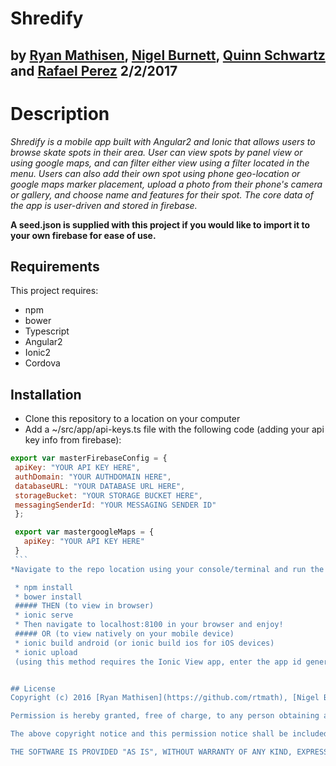 # Shredify

## by [Ryan Mathisen](https://github.com/rtmath), [Nigel Burnett](https://github.com/nigelorion), [Quinn Schwartz](https://github.com/quinnschwartz) and [Rafael Perez](https://github.com/doohinkus) 2/2/2017

# Description

_Shredify is a mobile app built with Angular2 and Ionic that allows users to browse skate spots in their area. User can view spots by panel view or using google maps, and can filter either view using a filter located in the menu. Users can also add their own spot using phone geo-location or google maps marker placement, upload a photo from their phone's camera or gallery, and choose name and features for their spot. The core data of the app is user-driven and stored in firebase._

**A seed.json is supplied with this project if you would like to import it to your own firebase for ease of use.**

## Requirements
This project requires:
  * npm
  * bower
  * Typescript
  * Angular2
  * Ionic2
  * Cordova

## Installation
  * Clone this repository to a location on your computer
  * Add a ~/src/app/api-keys.ts file with the following code (adding your api key info from firebase):
   
   ```javascript
   export var masterFirebaseConfig = {
    apiKey: "YOUR API KEY HERE",
    authDomain: "YOUR AUTHDOMAIN HERE",
    databaseURL: "YOUR DATABASE URL HERE",
    storageBucket: "YOUR STORAGE BUCKET HERE",
    messagingSenderId: "YOUR MESSAGING SENDER ID"
    };
 
    export var mastergoogleMaps = {
      apiKey: "YOUR API KEY HERE"
    }
    ```
*Navigate to the repo location using your console/terminal and run the following commands:
  
    * npm install
    * bower install
    ##### THEN (to view in browser)
    * ionic serve
    * Then navigate to localhost:8100 in your browser and enjoy!
    ##### OR (to view natively on your mobile device)
    * ionic build android (or ionic build ios for iOS devices)
    * ionic upload
    (using this method requires the Ionic View app, enter the app id generated by ionic upload or the id found in ionic.config.json)


## License
Copyright (c) 2016 [Ryan Mathisen](https://github.com/rtmath), [Nigel Burnett](https://github.com/nigelorion), [Quinn Schwartz](https://github.com/quinnschwartz) and [Rafael Perez](https://github.com/doohinkus)

Permission is hereby granted, free of charge, to any person obtaining a copy of this software and associated documentation files (the "Software"), to deal in the Software without restriction, including without limitation the rights to use, copy, modify, merge, publish, distribute, sublicense, and/or sell copies of the Software, and to permit persons to whom the Software is furnished to do so, subject to the following conditions:

The above copyright notice and this permission notice shall be included in all copies or substantial portions of the Software.

THE SOFTWARE IS PROVIDED "AS IS", WITHOUT WARRANTY OF ANY KIND, EXPRESS OR IMPLIED, INCLUDING BUT NOT LIMITED TO THE WARRANTIES OF MERCHANTABILITY, FITNESS FOR A PARTICULAR PURPOSE AND NONINFRINGEMENT. IN NO EVENT SHALL THE AUTHORS OR COPYRIGHT HOLDERS BE LIABLE FOR ANY CLAIM, DAMAGES OR OTHER LIABILITY, WHETHER IN AN ACTION OF CONTRACT, TORT OR OTHERWISE, ARISING FROM, OUT OF OR IN CONNECTION WITH THE SOFTWARE OR THE USE OR OTHER DEALINGS IN THE SOFTWARE.
